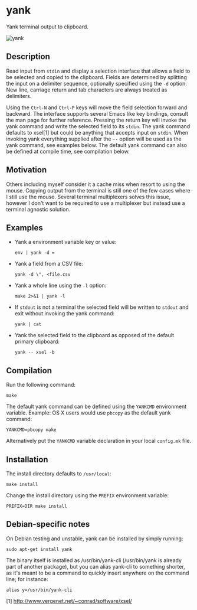 yank
====

Yank terminal output to clipboard.

![yank](https://raw.githubusercontent.com/mptre/yank/gh-pages/screencast.gif)

Description
-----------

Read input from `stdin` and display a selection interface that allows a field to
be selected and copied to the clipboard. Fields are determined by splitting the
input on a delimiter sequence, optionally specified using the `-d` option. New
line, carriage return and tab characters are always treated as delimiters.

Using the `Ctrl-N` and `Ctrl-P` keys will move the field selection forward and
backward. The interface supports several Emacs like key bindings, consult the
man page for further reference. Pressing the return key will invoke the yank
command and write the selected field to its `stdin`. The yank command defaults
to xsel[1] but could be anything that accepts input on `stdin`. When invoking
yank everything supplied after the `--` option will be used as the yank command,
see examples below. The default yank command can also be defined at compile
time, see compilation below.

Motivation
----------

Others including myself consider it a cache miss when resort to using the mouse.
Copying output from the terminal is still one of the few cases where I still use
the mouse. Several terminal multiplexers solves this issue, however I don't want
to be required to use a multiplexer but instead use a terminal agnostic
solution.

Examples
--------

  - Yank a environment variable key or value:

    ```
    env | yank -d =
    ```

  - Yank a field from a CSV file:

    ```
    yank -d \", <file.csv
    ```

  - Yank a whole line using the `-l` option:

    ```
    make 2>&1 | yank -l
    ```

  - If `stdout` is not a terminal the selected field will be written to `stdout`
    and exit without invoking the yank command:

    ```
    yank | cat
    ```

  - Yank the selected field to the clipboard as opposed of the default primary
    clipboard:

    ```
    yank -- xsel -b
    ```

Compilation
-----------

Run the following command:

  ```
  make
  ```

The default yank command can be defined using the `YANKCMD` environment
variable. Example: OS X users would use `pbcopy` as the default yank command:

  ```
  YANKCMD=pbcopy make
  ```

Alternatively put the `YANKCMD` variable declaration in your local `config.mk`
file.

Installation
------------

The install directory defaults to `/usr/local`:

  ```
  make install
  ```

Change the install directory using the `PREFIX` environment variable:

  ```
  PREFIX=DIR make install
  ```

Debian-specific notes
---------------------

On Debian testing and unstable, yank can be installed by simply
running:

  ```
  sudo apt-get install yank
  ```

The binary itself is installed as /usr/bin/yank-cli (/usr/bin/yank is
already part of another package), but you can alias yank-cli to
something shorter, as it's meant to be a command to quickly insert
anywhere on the command line; for instance:

  ```
  alias y=/usr/bin/yank-cli
  ```

[1] http://www.vergenet.net/~conrad/software/xsel/

